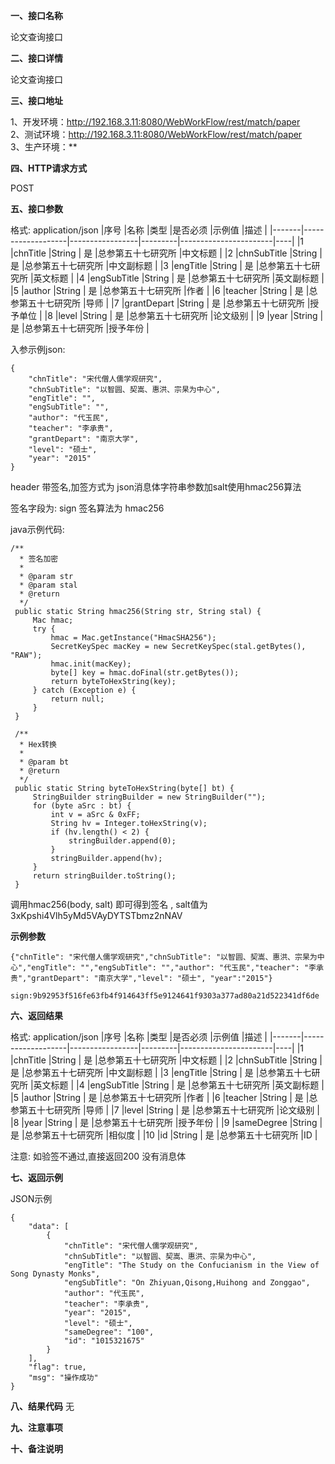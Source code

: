 **一、接口名称**

论文查询接口

**二、接口详情**

论文查询接口

**三、接口地址**

1、开发环境：http://192.168.3.11:8080/WebWorkFlow/rest/match/paper   
2、测试环境：http://192.168.3.11:8080/WebWorkFlow/rest/match/paper  
3、生产环境：**  

**四、HTTP请求方式**

POST

**五、接口参数**

格式: application/json
|序号	|名称	            |类型              |是否必须	|示例值	                |描述 |
|-------|-------------------|-----------------|---------|-----------------------|----|
|1	|chnTitle	            |String             | 是	        |总参第五十七研究所	  |中文标题 |
|2	|chnSubTitle	            |String             | 是	        |总参第五十七研究所	  |中文副标题 |
|3	|engTitle	            |String             | 是	        |总参第五十七研究所	  |英文标题 |
|4	|engSubTitle	            |String             | 是	        |总参第五十七研究所	  |英文副标题 |
|5	|author	            |String             | 是	        |总参第五十七研究所	  |作者 |
|6	|teacher	            |String             | 是	        |总参第五十七研究所	  |导师 |
|7	|grantDepart	            |String             | 是	        |总参第五十七研究所	  |授予单位 |
|8	|level	            |String             | 是	        |总参第五十七研究所	  |论文级别 |
|9	|year	            |String             | 是	        |总参第五十七研究所	  |授予年份 |


入参示例json:


    {
        "chnTitle": "宋代僧人儒学观研究",
        "chnSubTitle": "以智圆、契嵩、惠洪、宗杲为中心",
        "engTitle": "",
        "engSubTitle": "",
        "author": "代玉民",
        "teacher": "李承贵",
        "grantDepart": "南京大学",
        "level": "硕士",
        "year": "2015"
    }
    
header 带签名,加签方式为 json消息体字符串参数加salt使用hmac256算法

签名字段为: sign  签名算法为 hmac256


java示例代码:

  
    /**
      * 签名加密
      *
      * @param str
      * @param stal
      * @return
      */
     public static String hmac256(String str, String stal) {
         Mac hmac;
         try {
             hmac = Mac.getInstance("HmacSHA256");
             SecretKeySpec macKey = new SecretKeySpec(stal.getBytes(), "RAW");
             hmac.init(macKey);
             byte[] key = hmac.doFinal(str.getBytes());
             return byteToHexString(key);
         } catch (Exception e) {
             return null;
         }
     }
  
     /**
      * Hex转换
      *
      * @param bt
      * @return
      */
     public static String byteToHexString(byte[] bt) {
         StringBuilder stringBuilder = new StringBuilder("");
         for (byte aSrc : bt) {
             int v = aSrc & 0xFF;
             String hv = Integer.toHexString(v);
             if (hv.length() < 2) {
                 stringBuilder.append(0);
             }
             stringBuilder.append(hv);
         }
         return stringBuilder.toString();
     }

调用hmac256(body, salt) 即可得到签名 , salt值为 3xKpshi4Vlh5yMd5VAyDYTSTbmz2nNAV

**示例参数**


    {"chnTitle": "宋代僧人儒学观研究","chnSubTitle": "以智圆、契嵩、惠洪、宗杲为中心","engTitle": "","engSubTitle": "","author": "代玉民","teacher": "李承贵","grantDepart": "南京大学","level": "硕士", "year":"2015"}
    
    sign:9b92953f516fe63fb4f914643ff5e9124641f9303a377ad80a21d522341df6de
    
    
**六、返回结果**

格式: application/json
|序号	|名称	            |类型              |是否必须	|示例值	                |描述 |
|-------|-------------------|-----------------|---------|-----------------------|----|
|1	|chnTitle	            |String             | 是	        |总参第五十七研究所	  |中文标题 |
|2	|chnSubTitle	            |String             | 是	        |总参第五十七研究所	  |中文副标题 |
|3	|engTitle	            |String             | 是	        |总参第五十七研究所	  |英文标题 |
|4	|engSubTitle	            |String             | 是	        |总参第五十七研究所	  |英文副标题 |
|5	|author	            |String             | 是	        |总参第五十七研究所	  |作者 |
|6	|teacher	            |String             | 是	        |总参第五十七研究所	  |导师 |
|7	|level	            |String             | 是	        |总参第五十七研究所	  |论文级别 |
|8	|year	            |String             | 是	        |总参第五十七研究所	  |授予年份 |
|9	|sameDegree	            |String             | 是	        |总参第五十七研究所	  |相似度 |
|10	|id	            |String             | 是	        |总参第五十七研究所	  |ID |

注意: 如验签不通过,直接返回200 没有消息体

**七、返回示例**

JSON示例  


    {
        "data": [
            {
                "chnTitle": "宋代僧人儒学观研究",
                "chnSubTitle": "以智圆、契嵩、惠洪、宗杲为中心",
                "engTitle": "The Study on the Confucianism in the View of Song Dynasty Monks",
                "engSubTitle": "On Zhiyuan,Qisong,Huihong and Zonggao",
                "author": "代玉民",
                "teacher": "李承贵",
                "year": "2015",
                "level": "硕士",
                "sameDegree": "100",
                "id": "1015321675"
            }
        ],
        "flag": true,
        "msg": "操作成功"
    }

**八、结果代码**
无

**九、注意事项**

**十、备注说明**

